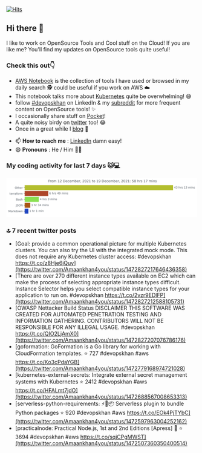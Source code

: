 [![Hits](https://hits.seeyoufarm.com/api/count/incr/badge.svg?url=https%3A%2F%2Fgithub.com%2Fakhan4u%2Fhit-counter&count_bg=%2379C83D&title_bg=%23555555&icon=&icon_color=%23E7E7E7&title=visits&edge_flat=false)](https://hits.seeyoufarm.com)

## Hi there 👋

I like to work on OpenSource Tools and Cool stuff on the Cloud! If you are like me? You'll find my updates on OpenSource tools quite useful!

### Check this out👇

* [AWS Notebook](https://histre.com/public/notebooks/dnllyanu/aws/) is the collection of tools I have used or browsed in my daily search 🕵️ could be useful if you work on AWS ☁️
* This notebook talks more about [Kubernetes](https://histre.com/public/notebooks/6uxdvo3y/kubernetes/) quite be overwhelming! 😅
* follow [#devopskhan](https://www.linkedin.com/feed/hashtag/devopskhan/) on LinkedIn & my [subreddit](https://www.reddit.com/r/devopskhan/) for more frequent content on OpenSource tools! ✨
* I occasionally share stuff on [Pocket](https://getpocket.com/@ej6g8d1dp2829A16a9Tf5d4T6bAMp3d8791rejDe86yem3bm4e14ex4fT4dluk29)!
* A quite noisy birdy on [twitter](https://twitter.com/Amaankhan4you) too! 😂
* Once in a great while I [blog](https://linuxparrot.com/) 😬


- 📫 **How to reach me** : [LinkedIn](https://www.linkedin.com/in/amaan-khan-linux-ninja) damn easy!
- 😄 **Pronouns** : He / Him 🤷‍♂️

### My coding activity for last 7 days 🐱💻

<img src="https://github.com/akhan4u/akhan4u/blob/main/images/stat.svg" alt="Amaan's Wakatime Activity!"/>

### 🔝 7 recent twitter posts
<!-- DEVDOJO:START -->
- [Goal: provide a common operational picture for multiple Kubernetes clusters. You can also try the UI with the integrated mock mode. This does not require any Kubernetes cluster access: #devopskhan https://t.co/z8Hje6jQuy](https://twitter.com/Amaankhan4you/status/1472827217646436358)
- [There are over 270 different instance types available on EC2 which can make the process of selecting appropriate instance types difficult. Instance Selector helps you select compatible instance types for your application to run on. #devopskhan https://t.co/2vzr9EDlFP](https://twitter.com/Amaankhan4you/status/1472827212588105731)
- [OWASP Nettacker Build Status DISCLAIMER THIS SOFTWARE WAS CREATED FOR AUTOMATED PENETRATION TESTING AND INFORMATION GATHERING. CONTRIBUTORS WILL NOT BE RESPONSIBLE FOR ANY ILLEGAL USAGE. #devopskhan https://t.co/QIO2LjAmX0](https://twitter.com/Amaankhan4you/status/1472827207076786176)
- [goformation: GoFormation is a Go library for working with CloudFormation templates.
⭐️ 727
#devopskhan #aws
https://t.co/Ko3cPdaYGB](https://twitter.com/Amaankhan4you/status/1472779168974721028)
- [kubernetes-external-secrets: Integrate external secret management systems with Kubernetes
⭐️ 2412
#devopskhan #aws
https://t.co/HFALmt7jdO](https://twitter.com/Amaankhan4you/status/1472688567008653313)
- [serverless-python-requirements: ⚡️🐍📦 Serverless plugin to bundle Python packages
⭐️ 920
#devopskhan #aws
https://t.co/EOk4PjTYbC](https://twitter.com/Amaankhan4you/status/1472597963004252162)
- [practicalnode: Practical Node.js, 1st and 2nd Editions [Apress] 📓
⭐️ 3694
#devopskhan #aws
https://t.co/sqjCPgMWST](https://twitter.com/Amaankhan4you/status/1472507360350400514)
<!-- DEVDOJO:END -->

<!-- ![Amaan's GitHub stats](https://github-readme-stats.vercel.app/api?username=akhan4u&count_private=true&show_icons=true&hide=contribs) -->
